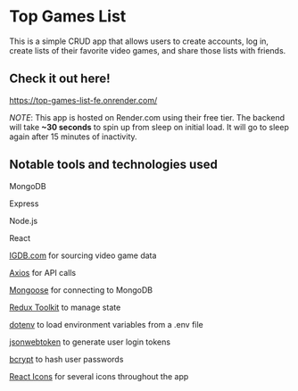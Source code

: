 # Top Games List

This is a simple CRUD app that allows users to create accounts, log in, create lists of their favorite video games, and share those lists with friends.

## Check it out here!
https://top-games-list-fe.onrender.com/

*NOTE*: This app is hosted on Render.com using their free tier. The backend will take **~30 seconds** to spin up from sleep on initial load. It will go to sleep again after 15 minutes of inactivity.

## Notable tools and technologies used
MongoDB

Express

Node.js

React

[IGDB.com](https://api-docs.igdb.com/) for sourcing video game data

[Axios](https://www.npmjs.com/package/axios) for API calls

[Mongoose](https://www.npmjs.com/package/mongoose) for connecting to MongoDB

[Redux Toolkit](https://redux-toolkit.js.org/) to manage state

[dotenv](https://www.npmjs.com/package/dotenv) to load environment variables from a .env file

[jsonwebtoken](https://www.npmjs.com/package/jsonwebtoken) to generate user login tokens

[bcrypt](https://www.npmjs.com/package/bcrypt) to hash user passwords

[React Icons](https://react-icons.github.io/react-icons/) for several icons throughout the app